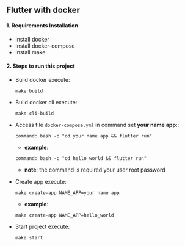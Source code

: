 ## Flutter with docker

#### 1. Requirements Installation

* Install docker
* Install docker-compose
* Install make


#### 2.  Steps to run this project

* Build docker execute: 

      make build
      
* Build docker cli execute: 

      make cli-build
      

* Access file `docker-compose.yml` in command set **your name app**:: 
        
      command: bash -c "cd your name app && flutter run"
      
     * **example**:
      
      command: bash -c "cd hello_world && flutter run"

    * **note**: the command is required your user root password
        
* Create app execute: 
        
      make create-app NAME_APP=your name app
      
     * **example**:
      
      make create-app NAME_APP=hello_world
       
* Start project execute: 

      make start